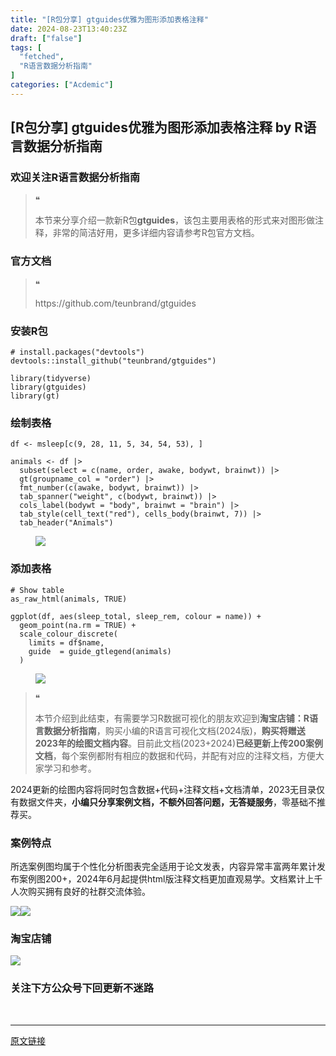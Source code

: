 ```yaml
---
title: "[R包分享] gtguides优雅为图形添加表格注释"
date: 2024-08-23T13:40:23Z
draft: ["false"]
tags: [
  "fetched",
  "R语言数据分析指南"
]
categories: ["Acdemic"]
---
```

[R包分享] gtguides优雅为图形添加表格注释 by R语言数据分析指南
------
<div><section data-tool="mdnice编辑器" data-website="https://www.mdnice.com"><h3 data-tool="mdnice编辑器"><span></span><span>欢迎关注R语言数据分析指南</span><span></span></h3><blockquote data-tool="mdnice编辑器"><span>❝</span><p>本节来分享介绍一款新R包<strong>gtguides</strong>，该包主要用表格的形式来对图形做注释，非常的简洁好用，更多详细内容请参考R包官方文档。</p></blockquote><h3 data-tool="mdnice编辑器"><span></span><span>官方文档</span><span></span></h3><blockquote data-tool="mdnice编辑器"><span>❝</span><p>https://github.com/teunbrand/gtguides</p></blockquote><h3 data-tool="mdnice编辑器"><span></span><span>安装R包</span><span></span></h3><pre data-tool="mdnice编辑器"><span></span><code><span># install.packages("devtools")</span><br>devtools::install_github(<span>"teunbrand/gtguides"</span>)<br><br><span>library</span>(tidyverse)<br><span>library</span>(gtguides)<br><span>library</span>(gt)<br></code></pre><h3 data-tool="mdnice编辑器"><span></span><span>绘制表格</span><span></span></h3><pre data-tool="mdnice编辑器"><span></span><code>df &lt;- msleep[c(<span>9</span>, <span>28</span>, <span>11</span>, <span>5</span>, <span>34</span>, <span>54</span>, <span>53</span>), ]<br><br>animals &lt;- df |&gt;<br>  subset(select = c(name, order, awake, bodywt, brainwt)) |&gt;<br>  gt(groupname_col = <span>"order"</span>) |&gt;<br>  fmt_number(c(awake, bodywt, brainwt)) |&gt;<br>  tab_spanner(<span>"weight"</span>, c(bodywt, brainwt)) |&gt;<br>  cols_label(bodywt = <span>"body"</span>, brainwt = <span>"brain"</span>) |&gt;<br>  tab_style(cell_text(<span>"red"</span>), cells_body(brainwt, <span>7</span>)) |&gt;<br>  tab_header(<span>"Animals"</span>)<br></code></pre><figure data-tool="mdnice编辑器"><img data-imgfileid="100033400" data-ratio="1.28" data-src="https://mmbiz.qpic.cn/mmbiz_png/EibnicgwScTAbLHxkPZhMXibD2CzRicgE1peRKscibtiak1aOZCTdLPGADiapVFbMeaibrYUvJuibL5a45QX8pcVKbJVjnw/640?wx_fmt=png&amp;from=appmsg" data-type="png" data-w="550" src="https://mmbiz.qpic.cn/mmbiz_png/EibnicgwScTAbLHxkPZhMXibD2CzRicgE1peRKscibtiak1aOZCTdLPGADiapVFbMeaibrYUvJuibL5a45QX8pcVKbJVjnw/640?wx_fmt=png&amp;from=appmsg"></figure><h3 data-tool="mdnice编辑器"><span></span><span>添加表格</span><span></span></h3><pre data-tool="mdnice编辑器"><span></span><code><span># Show table</span><br>as_raw_html(animals, <span>TRUE</span>)<br><br>ggplot(df, aes(sleep_total, sleep_rem, colour = name)) +<br>  geom_point(na.rm = <span>TRUE</span>) +<br>  scale_colour_discrete(<br>    limits = df$name,<br>    guide  = guide_gtlegend(animals)<br>  )<br></code></pre><figure data-tool="mdnice编辑器"><img data-imgfileid="100033402" data-ratio="0.6416666666666667" data-src="https://mmbiz.qpic.cn/mmbiz_png/EibnicgwScTAbLHxkPZhMXibD2CzRicgE1pe0iaWXQYKOFAyIS2wicGLnx0eia4tyrbicDyl8JAfGH7mD6XB5MZcSiaHOag/640?wx_fmt=png&amp;from=appmsg" data-type="png" data-w="1080" src="https://mmbiz.qpic.cn/mmbiz_png/EibnicgwScTAbLHxkPZhMXibD2CzRicgE1pe0iaWXQYKOFAyIS2wicGLnx0eia4tyrbicDyl8JAfGH7mD6XB5MZcSiaHOag/640?wx_fmt=png&amp;from=appmsg"></figure><blockquote data-tool="mdnice编辑器"><span>❝</span><p>本节介绍到此结束，有需要学习R数据可视化的朋友欢迎到<strong>淘宝店铺：R语言数据分析指南</strong>，购买小编的R语言可视化文档(2024版)，<strong>购买将赠送2023年的绘图文档内容</strong>。目前此文档(2023+2024)<strong>已经更新上传200案例文档</strong>，每个案例都附有相应的数据和代码，并配有对应的注释文档，方便大家学习和参考。</p></blockquote><p data-tool="mdnice编辑器">2024更新的绘图内容将同时包含数据+代码+注释文档+文档清单，2023无目录仅有数据文件夹，<strong>小编只分享案例文档，不额外回答问题，无答疑服务</strong>，零基础不推荐买。</p><h3 data-tool="mdnice编辑器"><span></span><span>案例特点</span><span></span></h3><p data-tool="mdnice编辑器">所选案例图均属于个性化分析图表完全适用于论文发表，内容异常丰富两年累计发布案例图200+，2024年6月起提供html版注释文档更加直观易学。文档累计上千人次购买拥有良好的社群交流体验。</p><p data-tool="mdnice编辑器"><img data-imgfileid="100033401" data-ratio="0.6552380952380953" data-src="https://mmbiz.qpic.cn/mmbiz_png/EibnicgwScTAbLHxkPZhMXibD2CzRicgE1perBn0Rqs2mKQ0ZZPxxxyRbnibgbVfp30zYia9A2UKFYbAXkoB1QMypLlg/640?wx_fmt=png&amp;from=appmsg" data-type="png" data-w="1050" src="https://mmbiz.qpic.cn/mmbiz_png/EibnicgwScTAbLHxkPZhMXibD2CzRicgE1perBn0Rqs2mKQ0ZZPxxxyRbnibgbVfp30zYia9A2UKFYbAXkoB1QMypLlg/640?wx_fmt=png&amp;from=appmsg"><img data-imgfileid="100033403" data-ratio="0.6481481481481481" data-src="https://mmbiz.qpic.cn/mmbiz_png/EibnicgwScTAbLHxkPZhMXibD2CzRicgE1peWjBo1wtkbjuVPciaWbQtrkD1Ypyjps8H0aYYppCialNObRv53sQ1YGCw/640?wx_fmt=png&amp;from=appmsg" data-type="png" data-w="1080" src="https://mmbiz.qpic.cn/mmbiz_png/EibnicgwScTAbLHxkPZhMXibD2CzRicgE1peWjBo1wtkbjuVPciaWbQtrkD1Ypyjps8H0aYYppCialNObRv53sQ1YGCw/640?wx_fmt=png&amp;from=appmsg"></p><h3 data-tool="mdnice编辑器"><span></span><span>淘宝店铺</span><span></span></h3><p><img data-galleryid="" data-imgfileid="100019415" data-ratio="1.0210420841683367" data-s="300,640" data-src="https://mmbiz.qpic.cn/mmbiz_jpg/EibnicgwScTAbvhPDLGT8NaialEsht92PTYNJWpmVLfoYGic1uha5FyBrDCibibZCLjiazgvpT1XcdwibfVywD2el0VAgg/640?wx_fmt=jpeg" data-type="jpeg" data-w="998" src="https://mmbiz.qpic.cn/mmbiz_jpg/EibnicgwScTAbvhPDLGT8NaialEsht92PTYNJWpmVLfoYGic1uha5FyBrDCibibZCLjiazgvpT1XcdwibfVywD2el0VAgg/640?wx_fmt=jpeg"></p><h3 data-tool="mdnice编辑器"><span></span><span>关注下方公众号下回更新不迷路</span><span></span></h3><section><mp-common-profile data-pluginname="mpprofile" data-id="Mzg3MzQzNTYzMw==" data-headimg="http://mmbiz.qpic.cn/mmbiz_png/EibnicgwScTAZF0rpeZII9Ltl26VbVagriczTria1fib3XgjwwHEHFjPzkmGpqWDVVHBSzhENictUM2iavAKiaM5lc9USw/0?wx_fmt=png" data-nickname="R语言数据分析指南" data-alias="YanJANtwo" data-signature="R语言重症爱好者，喜欢绘制各种精美的图表，喜欢的小伙伴可以关注我，跟我一起学习" data-from="0" data-is_biz_ban="0"></mp-common-profile></section><p data-tool="mdnice编辑器"><br></p></section><p><mp-style-type data-value="3"></mp-style-type></p></div>  
<hr>
<a href="https://mp.weixin.qq.com/s/k4OWtjB8uBFlJTP61AfmHA",target="_blank" rel="noopener noreferrer">原文链接</a>
